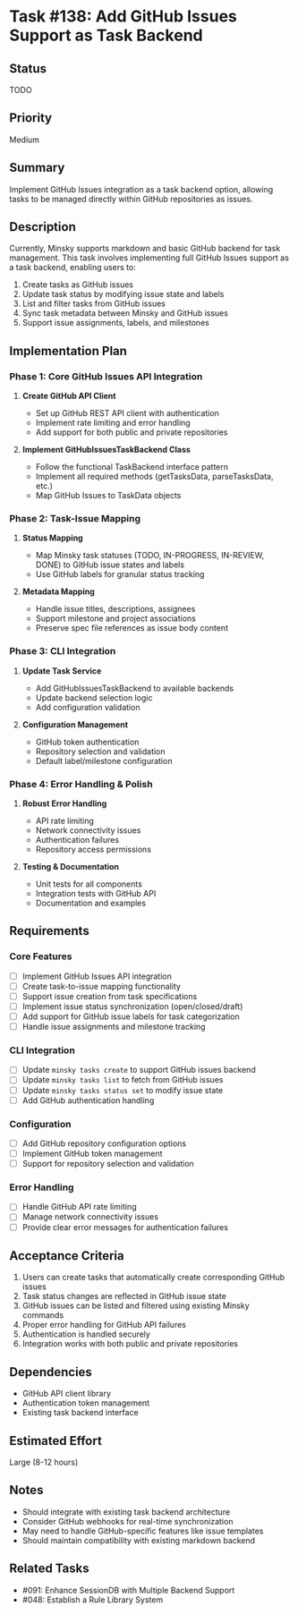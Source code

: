 # Task #138: Add GitHub Issues Support as Task Backend

## Status

TODO

## Priority

Medium

## Summary

Implement GitHub Issues integration as a task backend option, allowing tasks to be managed directly within GitHub repositories as issues.

## Description

Currently, Minsky supports markdown and basic GitHub backend for task management. This task involves implementing full GitHub Issues support as a task backend, enabling users to:

1. Create tasks as GitHub issues
2. Update task status by modifying issue state and labels
3. List and filter tasks from GitHub issues
4. Sync task metadata between Minsky and GitHub issues
5. Support issue assignments, labels, and milestones

## Implementation Plan

### Phase 1: Core GitHub Issues API Integration
1. **Create GitHub API Client**
   - Set up GitHub REST API client with authentication
   - Implement rate limiting and error handling
   - Add support for both public and private repositories

2. **Implement GitHubIssuesTaskBackend Class**
   - Follow the functional TaskBackend interface pattern
   - Implement all required methods (getTasksData, parseTasksData, etc.)
   - Map GitHub Issues to TaskData objects

### Phase 2: Task-Issue Mapping
1. **Status Mapping**
   - Map Minsky task statuses (TODO, IN-PROGRESS, IN-REVIEW, DONE) to GitHub issue states and labels
   - Use GitHub labels for granular status tracking

2. **Metadata Mapping**
   - Handle issue titles, descriptions, assignees
   - Support milestone and project associations
   - Preserve spec file references as issue body content

### Phase 3: CLI Integration
1. **Update Task Service**
   - Add GitHubIssuesTaskBackend to available backends
   - Update backend selection logic
   - Add configuration validation

2. **Configuration Management**
   - GitHub token authentication
   - Repository selection and validation
   - Default label/milestone configuration

### Phase 4: Error Handling & Polish
1. **Robust Error Handling**
   - API rate limiting
   - Network connectivity issues
   - Authentication failures
   - Repository access permissions

2. **Testing & Documentation**
   - Unit tests for all components
   - Integration tests with GitHub API
   - Documentation and examples

## Requirements

### Core Features

- [ ] Implement GitHub Issues API integration
- [ ] Create task-to-issue mapping functionality
- [ ] Support issue creation from task specifications
- [ ] Implement issue status synchronization (open/closed/draft)
- [ ] Add support for GitHub issue labels for task categorization
- [ ] Handle issue assignments and milestone tracking

### CLI Integration

- [ ] Update `minsky tasks create` to support GitHub issues backend
- [ ] Update `minsky tasks list` to fetch from GitHub issues
- [ ] Update `minsky tasks status set` to modify issue state
- [ ] Add GitHub authentication handling

### Configuration

- [ ] Add GitHub repository configuration options
- [ ] Implement GitHub token management
- [ ] Support for repository selection and validation

### Error Handling

- [ ] Handle GitHub API rate limiting
- [ ] Manage network connectivity issues
- [ ] Provide clear error messages for authentication failures

## Acceptance Criteria

1. Users can create tasks that automatically create corresponding GitHub issues
2. Task status changes are reflected in GitHub issue state
3. GitHub issues can be listed and filtered using existing Minsky commands
4. Proper error handling for GitHub API failures
5. Authentication is handled securely
6. Integration works with both public and private repositories

## Dependencies

- GitHub API client library
- Authentication token management
- Existing task backend interface

## Estimated Effort

Large (8-12 hours)

## Notes

- Should integrate with existing task backend architecture
- Consider GitHub webhooks for real-time synchronization
- May need to handle GitHub-specific features like issue templates
- Should maintain compatibility with existing markdown backend

## Related Tasks

- #091: Enhance SessionDB with Multiple Backend Support
- #048: Establish a Rule Library System
